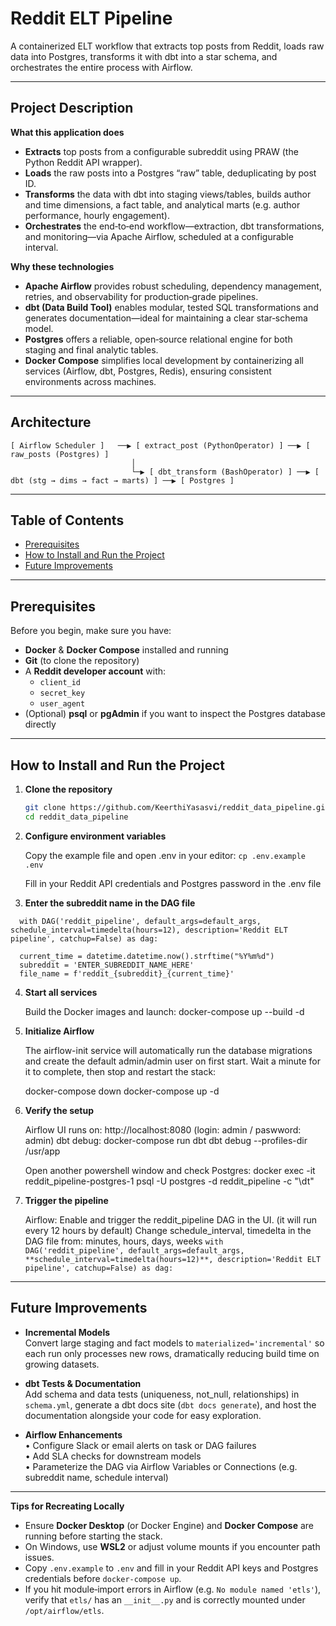 # Reddit ELT Pipeline

A containerized ELT workflow that extracts top posts from Reddit, loads raw data into Postgres, transforms it with dbt into a star schema, and orchestrates the entire process with Airflow.

---

## Project Description

**What this application does**  
- **Extracts** top posts from a configurable subreddit using PRAW (the Python Reddit API wrapper).  
- **Loads** the raw posts into a Postgres “raw” table, deduplicating by post ID.  
- **Transforms** the data with dbt into staging views/tables, builds author and time dimensions, a fact table, and analytical marts (e.g. author performance, hourly engagement).  
- **Orchestrates** the end‑to‑end workflow—extraction, dbt transformations, and monitoring—via Apache Airflow, scheduled at a configurable interval.

**Why these technologies**  
- **Apache Airflow** provides robust scheduling, dependency management, retries, and observability for production‑grade pipelines.  
- **dbt (Data Build Tool)** enables modular, tested SQL transformations and generates documentation—ideal for maintaining a clear star‑schema model.  
- **Postgres** offers a reliable, open‑source relational engine for both staging and final analytic tables.  
- **Docker Compose** simplifies local development by containerizing all services (Airflow, dbt, Postgres, Redis), ensuring consistent environments across machines.

---

## Architecture

```text
[ Airflow Scheduler ]   ──▶ [ extract_post (PythonOperator) ] ──▶ [ raw_posts (Postgres) ]
                           │
                           └─▶ [ dbt_transform (BashOperator) ] ──▶ [ dbt (stg → dims → fact → marts) ] ──▶ [ Postgres ]
```
---

## Table of Contents

- [Prerequisites](#prerequisites)
- [How to Install and Run the Project](#how-to-install-and-run-the-project)
- [Future Improvements](#future-improvements)

---

## Prerequisites

Before you begin, make sure you have:

- **Docker** & **Docker Compose** installed and running  
- **Git** (to clone the repository)  
- A **Reddit developer account** with:
  - `client_id`
  - `secret_key`
  - `user_agent`  
- (Optional) **psql** or **pgAdmin** if you want to inspect the Postgres database directly

---

## How to Install and Run the Project

1. **Clone the repository**  
   ```bash
   git clone https://github.com/KeerthiYasasvi/reddit_data_pipeline.git
   cd reddit_data_pipeline

2. **Configure environment variables**
   
   Copy the example file and open .env in your editor:
     ```cp .env.example .env```

   Fill in your Reddit API credentials and Postgres password in the .env file

4. **Enter the subreddit name in the DAG file**
  ```
    with DAG('reddit_pipeline', default_args=default_args, schedule_interval=timedelta(hours=12), description='Reddit ELT pipeline', catchup=False) as dag:
    
    current_time = datetime.datetime.now().strftime("%Y%m%d")
    subreddit = 'ENTER_SUBREDDIT_NAME_HERE'
    file_name = f'reddit_{subreddit}_{current_time}'
  ```

4. **Start all services**
   
    Build the Docker images and launch:
      docker-compose up --build -d

6. **Initialize Airflow**
   
    The airflow-init service will automatically run the database migrations and create the default admin/admin user on first start. Wait a minute for it to complete, then stop and restart the stack:
  
      docker-compose down
      docker-compose up -d

8. **Verify the setup**
   
    Airflow UI runs on: http://localhost:8080 (login: admin / paswword: admin)
    dbt debug:
      docker-compose run dbt dbt debug --profiles-dir /usr/app
  
    Open another powershell window and check Postgres:
      docker exec -it reddit_pipeline-postgres-1 psql -U postgres -d reddit_pipeline -c "\dt"

10. **Trigger the pipeline**
    
    Airflow: Enable and trigger the reddit_pipeline DAG in the UI. (it will run every 12 hours by default)
    Change schedule_interval, timedelta in the DAG file from: minutes, hours, days, weeks
    ```with DAG('reddit_pipeline', default_args=default_args, **schedule_interval=timedelta(hours=12)**, description='Reddit ELT pipeline', catchup=False) as dag:```

---

## Future Improvements

- **Incremental Models**  
    Convert large staging and fact models to `materialized='incremental'` so each run only processes new rows, dramatically reducing build time on growing datasets.

- **dbt Tests & Documentation**  
    Add schema and data tests (uniqueness, not_null, relationships) in `schema.yml`, generate a dbt docs site (`dbt docs generate`), and host the documentation alongside your code for easy exploration.

- **Airflow Enhancements**  
  • Configure Slack or email alerts on task or DAG failures  
  • Add SLA checks for downstream models  
  • Parameterize the DAG via Airflow Variables or Connections (e.g. subreddit name, schedule interval)

---

**Tips for Recreating Locally**

- Ensure **Docker Desktop** (or Docker Engine) and **Docker Compose** are running before starting the stack.  
- On Windows, use **WSL2** or adjust volume mounts if you encounter path issues.  
- Copy `.env.example` to `.env` and fill in your Reddit API keys and Postgres credentials before `docker-compose up`.  
- If you hit module‑import errors in Airflow (e.g. `No module named 'etls'`), verify that `etls/` has an `__init__.py` and is correctly mounted under `/opt/airflow/etls`.  
